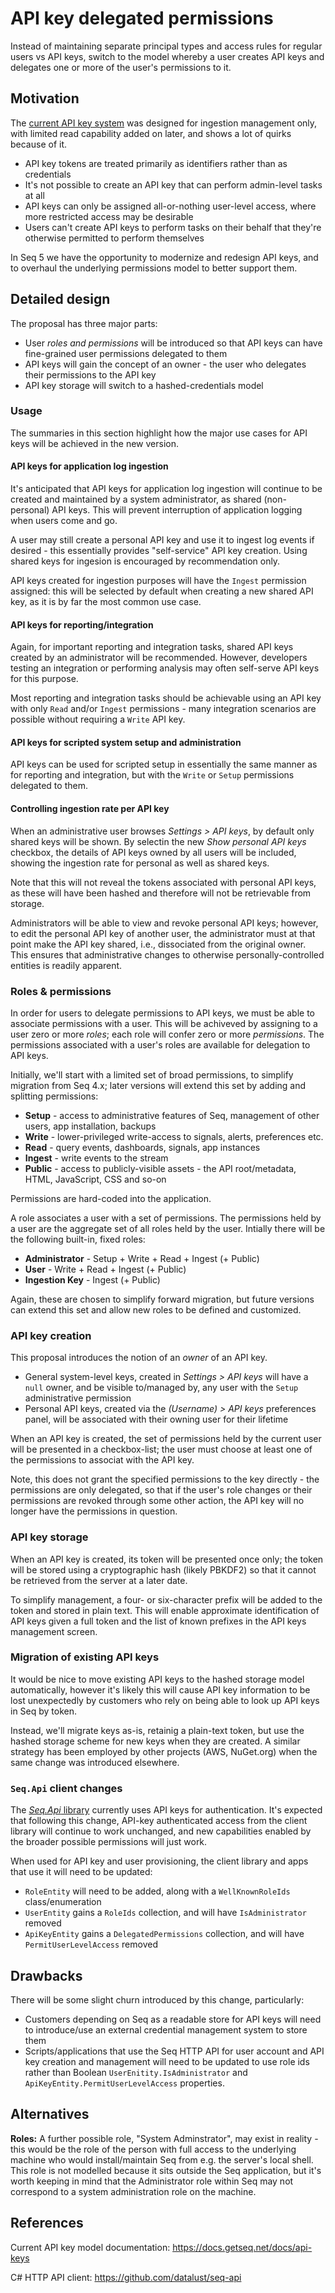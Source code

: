 # API key delegated permissions

Instead of maintaining separate principal types and access rules for regular users vs API keys, switch to the model whereby a user creates API keys and delegates one or more of the user's permissions to it.

## Motivation

The [current API key system](https://docs.getseq.net/docs/api-keys) was designed for ingestion management only, with limited read capability added on later, and shows a lot of quirks because of it.

* API key tokens are treated primarily as identifiers rather than as credentials
* It's not possible to create an API key that can perform admin-level tasks at all
* API keys can only be assigned all-or-nothing user-level access, where more restricted access may be desirable
* Users can't create API keys to perform tasks on their behalf that they're otherwise permitted to perform themselves

In Seq 5 we have the opportunity to modernize and redesign API keys, and to overhaul the underlying permissions model to better support them.

## Detailed design

The proposal has three major parts:

 * User _roles and permissions_ will be introduced so that API keys can have fine-grained user permissions delegated to them
 * API keys will gain the concept of an owner - the user who delegates their permissions to the API key
 * API key storage will switch to a hashed-credentials model

### Usage

The summaries in this section highlight how the major use cases for API keys will be achieved in the new version.

#### API keys for application log ingestion

It's anticipated that API keys for application log ingestion will continue to be created and maintained by a system administrator, as shared (non-personal) API keys. This will prevent interruption of application logging when users come and go.

A user may still create a personal API key and use it to ingest log events if desired - this essentially provides "self-service" API key creation. Using shared keys for ingesion is encouraged by recommendation only.

API keys created for ingestion purposes will have the `Ingest` permission assigned: this will be selected by default when creating a new shared API key, as it is by far the most common use case.

#### API keys for reporting/integration

Again, for important reporting and integration tasks, shared API keys created by an administrator will be recommended. However, developers testing an integration or performing analysis may often self-serve API keys for this purpose.

Most reporting and integration tasks should be achievable using an API key with only `Read` and/or `Ingest` permissions - many integration scenarios are possible without requiring a `Write` API key.

#### API keys for scripted system setup and administration

API keys can be used for scripted setup in essentially the same manner as for reporting and integration, but with the `Write` or `Setup` permissions delegated to them.

#### Controlling ingestion rate per API key

When an administrative user browses _Settings > API keys_, by default only shared keys will be shown. By selectin the new _Show personal API keys_ checkbox, the details of API keys owned by all users will be included, showing the ingestion rate for personal as well as shared keys.

Note that this will not reveal the tokens associated with personal API keys, as these will have been hashed and therefore will not be retrievable from storage.

Administrators will be able to view and revoke personal API keys; however, to edit the personal API key of another user, the administrator must at that point make the API key shared, i.e., dissociated from the original owner. This ensures that administrative changes to otherwise personally-controlled entities is readily apparent.

### Roles & permissions

In order for users to delegate permissions to API keys, we must be able to associate permissions with a user. This will be achiveved by assigning to a user zero or more _roles_; each role will confer zero or more _permissions_. The permissions associated with a user's roles are available for delegation to API keys.

Initially, we'll start with a limited set of broad permissions, to simplify migration from Seq 4.x; later versions will extend this set by adding and splitting permissions:

 * **Setup** - access to administrative features of Seq, management of other users, app installation, backups
 * **Write** - lower-privileged write-access to signals, alerts, preferences etc.
 * **Read** - query events, dashboards, signals, app instances
 * **Ingest** - write events to the stream
 * **Public** - access to publicly-visible assets - the API root/metadata, HTML, JavaScript, CSS and so-on

Permissions are hard-coded into the application.

A role associates a user with a set of permissions. The permissions held by a user are the aggregate set of all roles held by the user. Intially there will be the following built-in, fixed roles:

 * **Administrator** - Setup + Write + Read + Ingest (+ Public)
 * **User** - Write + Read + Ingest (+ Public)
 * **Ingestion Key** - Ingest (+ Public)

Again, these are chosen to simplify forward migration, but future versions can extend this set and allow new roles to be defined and customized.

### API key creation

This proposal introduces the notion of an _owner_ of an API key.

 * General system-level keys, created in _Settings > API keys_ will have a `null` owner, and be visible to/managed by, any user with the `Setup` administrative permission
 * Personal API keys, created via the _(Username) > API keys_ preferences panel, will be associated with their owning user for their lifetime

When an API key is created, the set of permissions held by the current user will be presented in a checkbox-list; the user must choose at least one of the permissions to associat with the API key.

Note, this does not grant the specified permissions to the key directly - the permissions are only delegated, so that if the user's role changes or their permissions are revoked through some other action, the API key will no longer have the permissions in question.

### API key storage

When an API key is created, its token will be presented once only; the token will be stored using a cryptographic hash (likely PBKDF2) so that it cannot be retrieved from the server at a later date.

To simplify management, a four- or six-character prefix will be added to the token and stored in plain text. This will enable approximate identification of API keys given a full token and the list of known prefixes in the API keys management screen.

### Migration of existing API keys

It would be nice to move existing API keys to the hashed storage model automatically, however it's likely this will cause API key information to be lost unexpectedly by customers who rely on being able to look up API keys in Seq by token.

Instead, we'll migrate keys as-is, retainig a plain-text token, but use the hashed storage scheme for new keys when they are created. A similar strategy has been employed by other projects (AWS, NuGet.org) when the same change was introduced elsewhere.

### `Seq.Api` client changes

The [_Seq.Api_ library](https://github.com/datalust/seq-api) currently uses API keys for authentication. It's expected that following this change, API-key authenticated access from the client library will continue to work unchanged, and new capabilities enabled by the broader possible permissions will just work.

When used for API key and user provisioning, the client library and apps that use it will need to be updated:

 * `RoleEntity` will need to be added, along with a `WellKnownRoleIds` class/enumeration
 * `UserEntity` gains a `RoleIds` collection, and will have `IsAdministrator` removed
 * `ApiKeyEntity` gains a `DelegatedPermissions` collection, and will have `PermitUserLevelAccess` removed

## Drawbacks

There will be some slight churn introduced by this change, particularly:

 * Customers depending on Seq as a readable store for API keys will need to introduce/use an external credential management system to store them
 * Scripts/applications that use the Seq HTTP API for user account and API key creation and management will need to be updated to use role ids rather than Boolean `UserEnitity.IsAdministrator` and `ApiKeyEntity.PermitUserLevelAccess` properties.

## Alternatives

**Roles:** A further possible role, "System Adminstrator", may exist in reality - this would be the role of the person with full access to the underlying machine who would install/maintain Seq from e.g. the server's local shell. This role is not modelled because it sits outside the Seq application, but it's worth keeping in mind that the Administrator role within Seq may not correspond to a system administration role on the machine.

## References

Current API key model documentation: https://docs.getseq.net/docs/api-keys

C# HTTP API client: https://github.com/datalust/seq-api
